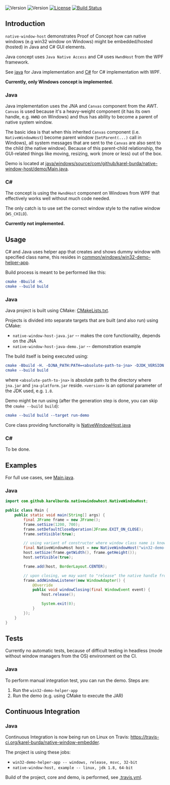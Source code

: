 ![Version](https://img.shields.io/badge/csharp-0.0.0-green.svg)
![Version](https://img.shields.io/badge/java-0.9.0-green.svg)
[![License](https://img.shields.io/badge/license-MIT_License-green.svg?style=flat)](LICENSE)
[![Build Status](https://travis-ci.org/karel-burda/native-window-embedder.svg?branch=develop)](https://travis-ci.org/karel-burda/native-window-embedder)

## Introduction
`native-window-host` demonstrates Proof of Concept how can native windows (e.g win32 window on Windows) might be embedded/hosted (hosted) in Java and C# GUI elements.

Java concept uses `Java Native Access` and C# uses `HwndHost` from the WPF framework.

See [java](java) for Java implementation and [C#](csharp) for C# implementation with WPF.

**Currently, only Windows concept is implemented.**

### Java
Java implementation uses the JNA and `Canvas` component from the AWT. `Canvas` is used because it's a heavy-weight component (it has its own handle, e.g. `HWND` on Windows) and thus has ability to become a parent of native system window.

The basic idea is that when this inherited `Canvas` component (i.e. `NativeWindowHost`) become parent window (`SetParent(...)` call in Windows), all system messages that are sent to the `Canvas` are also sent to the child (the native window). Because of this parent-child relationship, the GUI-related things like moving, resizing, work (more or less) out of the box.

Demo is located at [java/windows/source/com/github/karel-burda/native-window-host/demo/Main.java](java/windows/source/com/github/karel-burda/native-window-host/demo/Main.java).

### C#
The concept is using the `HwndHost` component on Windows from WPF that effectively works well without much code needed.

The only catch is to use set the correct window style to the native window (`WS_CHILD`).

**Currently not implemented.**

## Usage
C# and Java uses helper app that creates and shows dummy window with specified class name, this resides in [common/windows/win32-demo-helper-app](common/windows/win32-demo-helper-app).

Build process is meant to be performed like this:
```cmake
cmake -Bbuild -H.
cmake --build build
```

### Java
Java project is built using CMake: [CMakeLists.txt](java/windows/CMakeLists.txt).

Projects is divided into separate targets that are built (and also run) using CMake:
  * `native-window-host-java.jar` -- makes the core functionality, depends on the JNA
  * `native-window-host-java-demo.jar` -- demonstration example

The build itself is being executed using:
```cmake
cmake -Bbuild -H. -DJNA_PATH:PATH=<absolute-path-to-jna> -DJDK_VERSION:STRING=<version>
cmake --build build
```
where `<absolute-path-to-jna>` is absolute path to the directory where `jna.jar` and `jna-platform.jar` reside.
`<version>` is an optional parameter of the JDK used, e.g. `1.8`.

Demo might be run using (after the generation step is done, you can skip the `cmake --build build`):
```cmake
cmake --build build --target run-demo
```

Core class providing functionality is [NativeWindowHost.java](java/windows/source/com/github/karel-burda/native-window-host/NativeWindowHost.java)

### C#
To be done.

## Examples
For full use cases, see [Main.java](java/windows/source/com/github/karel-burda/native-window-host/demo/Main.java).

### Java
```java
import com.github.karelburda.nativewindowhost.NativeWindowHost;

public class Main {
    public static void main(String[] args) {
        final JFrame frame = new JFrame();
        frame.setSize(1200, 700);
        frame.setDefaultCloseOperation(JFrame.EXIT_ON_CLOSE);
        frame.setVisible(true);

        // using variant of constructor where window class name is known (the other one is when HWND is known)
        final NativeWindowHost host = new NativeWindowHost("win32-demo-helper-app");
        host.setSize(frame.getWidth(), frame.getHeight());
        host.setVisible(true);

        frame.add(host, BorderLayout.CENTER);

        // upon closing, we may want to "release" the native handle from the embedder
        frame.addWindowListener(new WindowAdapter() {
            @Override
            public void windowClosing(final WindowEvent event) {
                host.release();

                System.exit(0);
            }
        });
    }
}
```

## Tests
Currently no automatic tests, because of difficult testing in headless (mode without window managers from the OS) environment on the CI.

### Java
To perform manual integration test, you can run the demo. Steps are:
  1. Run the `win32-demo-helper-app`
  2. Run the demo (e.g. using CMake to execute the JAR)

## Continuous Integration
### Java
Continuous Integration is now being run on Linux on Travis: https://travis-ci.org/karel-burda/native-window-embedder.

The project is using these jobs:
  * `win32-demo-helper-app -- windows, release, msvc, 32-bit`
  * `native-window-host, example -- linux, jdk 1.8, 64-bit`

Build of the project, core and demo, is performed, see [.travis.yml](.travis.yml).
